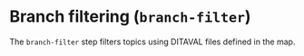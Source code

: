# Branch filtering \(`branch-filter`\)

The `branch-filter` step filters topics using DITAVAL files defined in the map.

